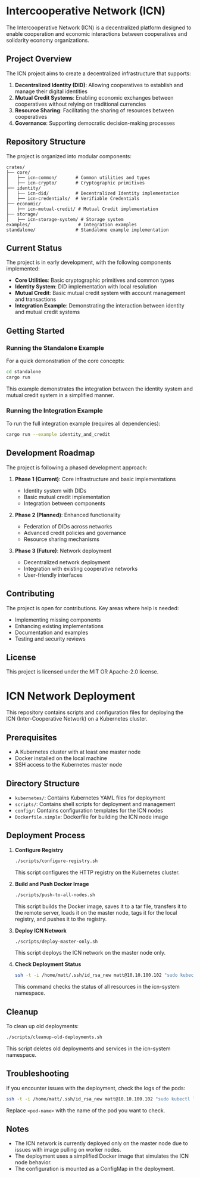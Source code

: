 # Intercooperative Network (ICN)

The Intercooperative Network (ICN) is a decentralized platform designed to enable cooperation and economic interactions between cooperatives and solidarity economy organizations.

## Project Overview

The ICN project aims to create a decentralized infrastructure that supports:

1. **Decentralized Identity (DID)**: Allowing cooperatives to establish and manage their digital identities
2. **Mutual Credit Systems**: Enabling economic exchanges between cooperatives without relying on traditional currencies
3. **Resource Sharing**: Facilitating the sharing of resources between cooperatives
4. **Governance**: Supporting democratic decision-making processes

## Repository Structure

The project is organized into modular components:

```
crates/
├── core/
│   ├── icn-common/       # Common utilities and types
│   ├── icn-crypto/       # Cryptographic primitives
├── identity/
│   ├── icn-did/          # Decentralized Identity implementation
│   ├── icn-credentials/  # Verifiable Credentials
├── economic/
│   ├── icn-mutual-credit/ # Mutual Credit implementation
├── storage/
│   ├── icn-storage-system/ # Storage system
examples/                  # Integration examples
standalone/               # Standalone example implementation
```

## Current Status

The project is in early development, with the following components implemented:

- **Core Utilities**: Basic cryptographic primitives and common types
- **Identity System**: DID implementation with local resolution
- **Mutual Credit**: Basic mutual credit system with account management and transactions
- **Integration Example**: Demonstrating the interaction between identity and mutual credit systems

## Getting Started

### Running the Standalone Example

For a quick demonstration of the core concepts:

```bash
cd standalone
cargo run
```

This example demonstrates the integration between the identity system and mutual credit system in a simplified manner.

### Running the Integration Example

To run the full integration example (requires all dependencies):

```bash
cargo run --example identity_and_credit
```

## Development Roadmap

The project is following a phased development approach:

1. **Phase 1 (Current)**: Core infrastructure and basic implementations
   - Identity system with DIDs
   - Basic mutual credit implementation
   - Integration between components

2. **Phase 2 (Planned)**: Enhanced functionality
   - Federation of DIDs across networks
   - Advanced credit policies and governance
   - Resource sharing mechanisms

3. **Phase 3 (Future)**: Network deployment
   - Decentralized network deployment
   - Integration with existing cooperative networks
   - User-friendly interfaces

## Contributing

The project is open for contributions. Key areas where help is needed:

- Implementing missing components
- Enhancing existing implementations
- Documentation and examples
- Testing and security reviews

## License

This project is licensed under the MIT OR Apache-2.0 license.

# ICN Network Deployment

This repository contains scripts and configuration files for deploying the ICN (Inter-Cooperative Network) on a Kubernetes cluster.

## Prerequisites

- A Kubernetes cluster with at least one master node
- Docker installed on the local machine
- SSH access to the Kubernetes master node

## Directory Structure

- `kubernetes/`: Contains Kubernetes YAML files for deployment
- `scripts/`: Contains shell scripts for deployment and management
- `config/`: Contains configuration templates for the ICN nodes
- `Dockerfile.simple`: Dockerfile for building the ICN node image

## Deployment Process

1. **Configure Registry**

   ```bash
   ./scripts/configure-registry.sh
   ```

   This script configures the HTTP registry on the Kubernetes cluster.

2. **Build and Push Docker Image**

   ```bash
   ./scripts/push-to-all-nodes.sh
   ```

   This script builds the Docker image, saves it to a tar file, transfers it to the remote server, loads it on the master node, tags it for the local registry, and pushes it to the registry.

3. **Deploy ICN Network**

   ```bash
   ./scripts/deploy-master-only.sh
   ```

   This script deploys the ICN network on the master node only.

4. **Check Deployment Status**

   ```bash
   ssh -t -i /home/matt/.ssh/id_rsa_new matt@10.10.100.102 "sudo kubectl get all -n icn-system"
   ```

   This command checks the status of all resources in the icn-system namespace.

## Cleanup

To clean up old deployments:

```bash
./scripts/cleanup-old-deployments.sh
```

This script deletes old deployments and services in the icn-system namespace.

## Troubleshooting

If you encounter issues with the deployment, check the logs of the pods:

```bash
ssh -t -i /home/matt/.ssh/id_rsa_new matt@10.10.100.102 "sudo kubectl logs -n icn-system <pod-name>"
```

Replace `<pod-name>` with the name of the pod you want to check.

## Notes

- The ICN network is currently deployed only on the master node due to issues with image pulling on worker nodes.
- The deployment uses a simplified Docker image that simulates the ICN node behavior.
- The configuration is mounted as a ConfigMap in the deployment.
